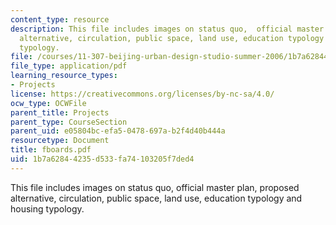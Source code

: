 ```yaml
---
content_type: resource
description: This file includes images on status quo,  official master plan, proposed
  alternative, circulation, public space, land use, education typology and housing
  typology.
file: /courses/11-307-beijing-urban-design-studio-summer-2006/1b7a62844235d533fa74103205f7ded4_fboards.pdf
file_type: application/pdf
learning_resource_types:
- Projects
license: https://creativecommons.org/licenses/by-nc-sa/4.0/
ocw_type: OCWFile
parent_title: Projects
parent_type: CourseSection
parent_uid: e05804bc-efa5-0478-697a-b2f4d40b444a
resourcetype: Document
title: fboards.pdf
uid: 1b7a6284-4235-d533-fa74-103205f7ded4
---
```

This file includes images on status quo,  official master plan, proposed alternative, circulation, public space, land use, education typology and housing typology.